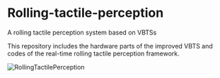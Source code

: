 # Rolling-tactile-perception
A rolling tactile perception system based on VBTSs

This repository includes the hardware parts of the improved VBTS and codes of the real-time rolling tactile perception framework.

![RollingTactilePerception](https://github.com/Lintao-X/Rolling-tactile-perception/blob/main/RollingTactilePerception.gif)

